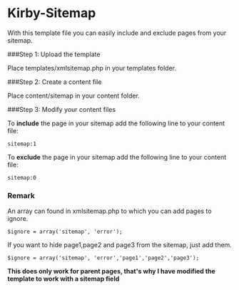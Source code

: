Kirby-Sitemap
=============

With this template file you can easily include and exclude pages from your sitemap.

###Step 1: Upload the template

Place templates/xmlsitemap.php in your templates folder.

###Step 2: Create a content file

Place content/sitemap in your content folder.

###Step 3: Modify your content files

To **include** the page in your sitemap add the following line to your content file:

    sitemap:1
  
To **exclude** the page in your sitemap add the following line to your content file:

    sitemap:0
        
### Remark

An array can found in xmlsitemap.php to which you can add pages to ignore.

    $ignore = array('sitemap', 'error');
    
If you want to hide page1,page2 and page3 from the sitemap, just add them.

    $ignore = array('sitemap', 'error','page1','page2','page3');

**This does only work for parent pages, that's why I have modified the template to work with a sitemap field**
